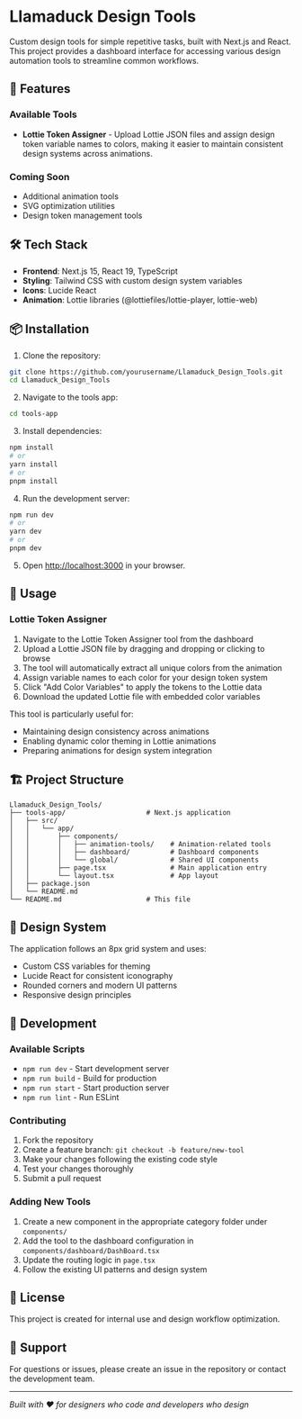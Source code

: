 # Llamaduck Design Tools

Custom design tools for simple repetitive tasks, built with Next.js and React. This project provides a dashboard interface for accessing various design automation tools to streamline common workflows.

## 🚀 Features

### Available Tools

- **Lottie Token Assigner** - Upload Lottie JSON files and assign design token variable names to colors, making it easier to maintain consistent design systems across animations.

### Coming Soon
- Additional animation tools
- SVG optimization utilities
- Design token management tools

## 🛠️ Tech Stack

- **Frontend**: Next.js 15, React 19, TypeScript
- **Styling**: Tailwind CSS with custom design system variables
- **Icons**: Lucide React
- **Animation**: Lottie libraries (@lottiefiles/lottie-player, lottie-web)

## 📦 Installation

1. Clone the repository:
```bash
git clone https://github.com/yourusername/Llamaduck_Design_Tools.git
cd Llamaduck_Design_Tools
```

2. Navigate to the tools app:
```bash
cd tools-app
```

3. Install dependencies:
```bash
npm install
# or
yarn install
# or
pnpm install
```

4. Run the development server:
```bash
npm run dev
# or
yarn dev
# or
pnpm dev
```

5. Open [http://localhost:3000](http://localhost:3000) in your browser.

## 🎯 Usage

### Lottie Token Assigner

1. Navigate to the Lottie Token Assigner tool from the dashboard
2. Upload a Lottie JSON file by dragging and dropping or clicking to browse
3. The tool will automatically extract all unique colors from the animation
4. Assign variable names to each color for your design token system
5. Click "Add Color Variables" to apply the tokens to the Lottie data
6. Download the updated Lottie file with embedded color variables

This tool is particularly useful for:
- Maintaining design consistency across animations
- Enabling dynamic color theming in Lottie animations
- Preparing animations for design system integration

## 🏗️ Project Structure

```
Llamaduck_Design_Tools/
├── tools-app/                    # Next.js application
│   ├── src/
│   │   └── app/
│   │       ├── components/
│   │       │   ├── animation-tools/    # Animation-related tools
│   │       │   ├── dashboard/          # Dashboard components
│   │       │   └── global/             # Shared UI components
│   │       ├── page.tsx                # Main application entry
│   │       └── layout.tsx              # App layout
│   ├── package.json
│   └── README.md
└── README.md                     # This file
```

## 🎨 Design System

The application follows an 8px grid system and uses:
- Custom CSS variables for theming
- Lucide React for consistent iconography
- Rounded corners and modern UI patterns
- Responsive design principles

## 🚦 Development

### Available Scripts

- `npm run dev` - Start development server
- `npm run build` - Build for production
- `npm run start` - Start production server
- `npm run lint` - Run ESLint

### Contributing

1. Fork the repository
2. Create a feature branch: `git checkout -b feature/new-tool`
3. Make your changes following the existing code style
4. Test your changes thoroughly
5. Submit a pull request

### Adding New Tools

1. Create a new component in the appropriate category folder under `components/`
2. Add the tool to the dashboard configuration in `components/dashboard/DashBoard.tsx`
3. Update the routing logic in `page.tsx`
4. Follow the existing UI patterns and design system

## 📝 License

This project is created for internal use and design workflow optimization.

## 🤝 Support

For questions or issues, please create an issue in the repository or contact the development team.

---

*Built with ❤️ for designers who code and developers who design* 
